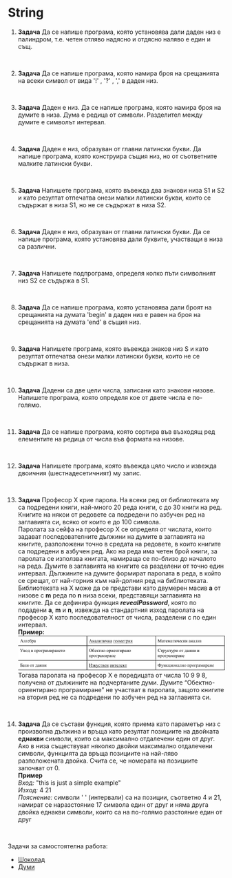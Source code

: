 # String

1. **Задача** Да се напише програма, която установява дали даден низ е палиндром, т.е. четен отляво надясно и отдясно наляво е един и същ.

<br>

2. **Задача** Да се напише програма, която намира броя на срещанията на всеки символ от вида '!' , '?' , ',' в даден низ.

<br>

3. **Задача** Даден е низ. Да се напише програма, която намира броя на думите в низа. Дума е редица от символи. Разделител между думите е символът интервал.

<br>

4. **Задача** Даден е низ, образуван от главни латински букви. Да напише програма, която конструира същия низ, но от съответните малките латински букви.

<br>

5. **Задача** Напишете програма, която въвежда два знакови низа S1 и S2 и като резултат отпечатва онези малки латински букви, които се съдържат в низа S1, но не се съдържат в низа S2.

<br>

6. **Задача** Даден е низ, образуван от главни латински букви. Да се напише програма, която установява дали буквите, участващи в низа са различни.

<br>

7. **Задача** Напишете подпрограма, определя колко пъти символният низ S2 се съдържа в S1.

<br>

8. **Задача** Да се напише програма, която установява дали броят на срещанията на думата 'begin' в даден низ е равен на броя на срещанията на думата 'end' в същия низ.

<br>

9. **Задача** Напишете програма, която въвежда знаков низ S и като резултат отпечатва онези малки латински букви, които не се съдържат в низа.

<br>

10. **Задача** Дадени са две цели числа, записани като знакови низове. Напишете програма, която определя кое от двете числа е по-голямо.

<br>

11. **Задача** Да се напише програма, която сортира във възходящ ред елементите на редица от числа във формата на низове.
<br>

12. **Задача**  Напишете програма, която въвежда цяло число и извежда двоичния (шeстнадесетичният) му запис.

<br>

13. **Задача** Професор Х крие парола. На всеки ред от библиотеката му са подредени книги, най-много 20 реда книги, с до 30 книги на ред. Книгите на някои от редовете са подредени по азбучен ред на заглавията си, всяко от които е до 100 символа. <br>
Паролата за сейфа на професор X се определя от числата, които задават последователните дължини на думите в заглавията на книгите, разположени точно в средата на редовете, в които книгите са подредени в азбучен ред. Ако на реда има четен брой книги, за паролата се използва книгата, намираща се по-близо до началото на  реда.  Думите  в  заглавията  на  книгите  са  разделени  от  точно  един  интервал.  Дължините  на  думите формират паролата в реда, в който се срещат, от най-горния към най-долния ред на библиотеката. <br>
Библиотеката  на  Х  може  да  се  представи  като  двумерен  масив **a** от  низове  с **m** реда  по **n** низа  всеки, представящи заглавията на книгите. Да се дефинира функция ***revealPassword***, която по подадени **a**, **m** и **n**, извежда на стандартния изход паролата на професор X като последователност от числа, разделени с по един интервал.<br>
**Пример:**<br>
   <img src='src/string-1.png'> <br>
Тогава паролата на професор X е поредицата от числа 10 9 9 8, получена от дължините на подчертаните думи. Думите “Обектно-ориентирано програмиране” не участват в паролата, защото книгите на втория ред не са подредени по азбучен ред на заглавията си.

<br>

14. **Задача** Да се състави функция, която приема като параметър низ с произволна дължина и връща като резултат позициите на двойката **еднакви** символи, които са максимално отдалечени един от друг. Ако в низа съществуват няколко двойки максимално отдалечени символи, функцията да връща позициите на най-ляво разположената двойка. Счита се, че номерата на позициите започват от 0. <br>
**Пример**<br>
*Вход:* "this is just a simple example"<br>
*Изход:* 4 21<br>
*Пояснение:* символи ' ' (интервали) са на позиции, съответно 4 и 21, намират се наразстояние 17 символа един от друг и няма друга двойка еднакви символи, които са на по-голямо разстояние един от друг <br>

<br>

Задачи за самостоятелна работа:
- [Шоколад](http://www.math.bas.bg/infos/files/2008-12-02-D3.pdf)
- [Думи](http://www.math.bas.bg/infos/files/2011-05-08-E4.pdf) 
